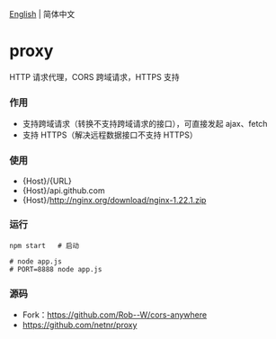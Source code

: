 [English](README.md) | 简体中文

# proxy
HTTP 请求代理，CORS 跨域请求，HTTPS 支持

### 作用
- 支持跨域请求（转换不支持跨域请求的接口），可直接发起 ajax、fetch
- 支持 HTTPS（解决远程数据接口不支持 HTTPS）

### 使用
- {Host}/{URL}
- {Host}/api.github.com
- {Host}/http://nginx.org/download/nginx-1.22.1.zip

### 运行
```
npm start   # 启动

# node app.js
# PORT=8888 node app.js
```

### 源码
- Fork：<https://github.com/Rob--W/cors-anywhere>
- <https://github.com/netnr/proxy>